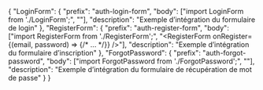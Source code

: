 {
  "LoginForm": {
    "prefix": "auth-login-form",
    "body": ["import LoginForm from './LoginForm';", "<LoginForm />"],
    "description": "Exemple d’intégration du formulaire de login"
  },
  "RegisterForm": {
    "prefix": "auth-register-form",
    "body": ["import RegisterForm from './RegisterForm';", "<RegisterForm onRegister={(email, password) => {/* ... */}} />"],
    "description": "Exemple d’intégration du formulaire d’inscription"
  },
  "ForgotPassword": {
    "prefix": "auth-forgot-password",
    "body": ["import ForgotPassword from './ForgotPassword';", "<ForgotPassword />"],
    "description": "Exemple d’intégration du formulaire de récupération de mot de passe"
  }
}
